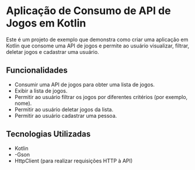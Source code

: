 # Aplicação de Consumo de API de Jogos em Kotlin

Este é um projeto de exemplo que demonstra como criar uma aplicação em Kotlin que consome uma API de jogos e permite ao usuário visualizar, filtrar, deletar jogos e cadastrar uma usuário.

## Funcionalidades

- Consumir uma API de jogos para obter uma lista de jogos.
- Exibir a lista de jogos.
- Permitir ao usuário filtrar os jogos por diferentes critérios (por exemplo, nome).
- Permitir ao usuário deletar jogos da lista.
- Permitir ao usuário cadastrar uma pessoa.

## Tecnologias Utilizadas

- Kotlin
- -Gson
- HttpClient (para realizar requisições HTTP à API)

